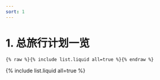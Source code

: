 ```yaml
---
sort: 1
---
```


# 1. 总旅行计划一览

```
{% raw %}{% include list.liquid all=true %}{% endraw %}
```

{% include list.liquid all=true %}
